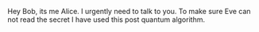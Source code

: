 Hey Bob, its me Alice. I urgently need to talk to you. To make sure Eve can not read the secret I have used this post quantum algorithm.
